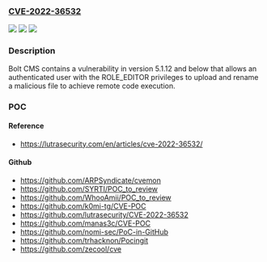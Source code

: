 ### [CVE-2022-36532](https://cve.mitre.org/cgi-bin/cvename.cgi?name=CVE-2022-36532)
![](https://img.shields.io/static/v1?label=Product&message=n%2Fa&color=blue)
![](https://img.shields.io/static/v1?label=Version&message=n%2Fa&color=blue)
![](https://img.shields.io/static/v1?label=Vulnerability&message=n%2Fa&color=brighgreen)

### Description

Bolt CMS contains a vulnerability in version 5.1.12 and below that allows an authenticated user with the ROLE_EDITOR privileges to upload and rename a malicious file to achieve remote code execution.

### POC

#### Reference
- https://lutrasecurity.com/en/articles/cve-2022-36532/

#### Github
- https://github.com/ARPSyndicate/cvemon
- https://github.com/SYRTI/POC_to_review
- https://github.com/WhooAmii/POC_to_review
- https://github.com/k0mi-tg/CVE-POC
- https://github.com/lutrasecurity/CVE-2022-36532
- https://github.com/manas3c/CVE-POC
- https://github.com/nomi-sec/PoC-in-GitHub
- https://github.com/trhacknon/Pocingit
- https://github.com/zecool/cve

